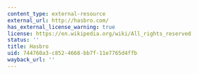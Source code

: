 ```yaml
---
content_type: external-resource
external_url: http://hasbro.com/
has_external_license_warning: true
license: https://en.wikipedia.org/wiki/All_rights_reserved
status: ''
title: Hasbro
uid: 744760a3-c852-4668-bb7f-11e7765d4ffb
wayback_url: ''
---
```

